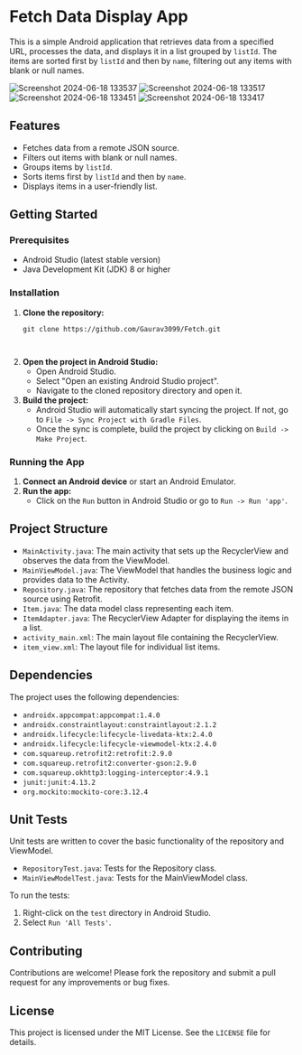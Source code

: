 
<html lang="en">
<head>
    <meta charset="UTF-8">
    <meta name="viewport" content="width=device-width, initial-scale=1.0"
</head>
<body>

<h1>Fetch Data Display App</h1>

<p>This is a simple Android application that retrieves data from a specified URL, processes the data, and displays it in a list grouped by <code>listId</code>. The items are sorted first by <code>listId</code> and then by <code>name</code>, filtering out any items with blank or null names.</p>


![Screenshot 2024-06-18 133537](https://github.com/Gaurav3099/Fetch/assets/67475451/7f53d65b-979f-4580-b828-1a3ff1d9bc11)
![Screenshot 2024-06-18 133517](https://github.com/Gaurav3099/Fetch/assets/67475451/5a3835d0-7ba9-471d-bd13-7e1304c7a088)
![Screenshot 2024-06-18 133451](https://github.com/Gaurav3099/Fetch/assets/67475451/e28bda44-cf13-40d5-a8d3-ae078933ca8b)
![Screenshot 2024-06-18 133417](https://github.com/Gaurav3099/Fetch/assets/67475451/e0d4f7b6-13d5-404a-8a96-341bdcd6abe6)



<h2>Features</h2>
<ul>
    <li>Fetches data from a remote JSON source.</li>
    <li>Filters out items with blank or null names.</li>
    <li>Groups items by <code>listId</code>.</li>
    <li>Sorts items first by <code>listId</code> and then by <code>name</code>.</li>
    <li>Displays items in a user-friendly list.</li>
</ul>

<h2>Getting Started</h2>

<h3>Prerequisites</h3>
<ul>
    <li>Android Studio (latest stable version)</li>
    <li>Java Development Kit (JDK) 8 or higher</li>
</ul>

<h3>Installation</h3>
<ol>
    <li><strong>Clone the repository:</strong>
        <pre><code>git clone https://github.com/Gaurav3099/Fetch.git
<!-- cd fetch-data-display-app -->
        </code></pre>
    </li>
    <li><strong>Open the project in Android Studio:</strong>
        <ul>
            <li>Open Android Studio.</li>
            <li>Select "Open an existing Android Studio project".</li>
            <li>Navigate to the cloned repository directory and open it.</li>
        </ul>
    </li>
    <li><strong>Build the project:</strong>
        <ul>
            <li>Android Studio will automatically start syncing the project. If not, go to <code>File -> Sync Project with Gradle Files</code>.</li>
            <li>Once the sync is complete, build the project by clicking on <code>Build -> Make Project</code>.</li>
        </ul>
    </li>
</ol>

<h3>Running the App</h3>
<ol>
    <li><strong>Connect an Android device</strong> or start an Android Emulator.</li>
    <li><strong>Run the app:</strong>
        <ul>
            <li>Click on the <code>Run</code> button in Android Studio or go to <code>Run -> Run 'app'</code>.</li>
        </ul>
    </li>
</ol>

<h2>Project Structure</h2>
<ul>
    <li><code>MainActivity.java</code>: The main activity that sets up the RecyclerView and observes the data from the ViewModel.</li>
    <li><code>MainViewModel.java</code>: The ViewModel that handles the business logic and provides data to the Activity.</li>
    <li><code>Repository.java</code>: The repository that fetches data from the remote JSON source using Retrofit.</li>
    <li><code>Item.java</code>: The data model class representing each item.</li>
    <li><code>ItemAdapter.java</code>: The RecyclerView Adapter for displaying the items in a list.</li>
    <li><code>activity_main.xml</code>: The main layout file containing the RecyclerView.</li>
    <li><code>item_view.xml</code>: The layout file for individual list items.</li>
</ul>

<h2>Dependencies</h2>
<p>The project uses the following dependencies:</p>
<ul>
    <li><code>androidx.appcompat:appcompat:1.4.0</code></li>
    <li><code>androidx.constraintlayout:constraintlayout:2.1.2</code></li>
    <li><code>androidx.lifecycle:lifecycle-livedata-ktx:2.4.0</code></li>
    <li><code>androidx.lifecycle:lifecycle-viewmodel-ktx:2.4.0</code></li>
    <li><code>com.squareup.retrofit2:retrofit:2.9.0</code></li>
    <li><code>com.squareup.retrofit2:converter-gson:2.9.0</code></li>
    <li><code>com.squareup.okhttp3:logging-interceptor:4.9.1</code></li>
    <li><code>junit:junit:4.13.2</code></li>
    <li><code>org.mockito:mockito-core:3.12.4</code></li>
</ul>

<h2>Unit Tests</h2>
<p>Unit tests are written to cover the basic functionality of the repository and ViewModel.</p>
<ul>
    <li><code>RepositoryTest.java</code>: Tests for the Repository class.</li>
    <li><code>MainViewModelTest.java</code>: Tests for the MainViewModel class.</li>
</ul>

<p>To run the tests:</p>
<ol>
    <li>Right-click on the <code>test</code> directory in Android Studio.</li>
    <li>Select <code>Run 'All Tests'</code>.</li>
</ol>

<h2>Contributing</h2>
<p>Contributions are welcome! Please fork the repository and submit a pull request for any improvements or bug fixes.</p>

<h2>License</h2>
<p>This project is licensed under the MIT License. See the <code>LICENSE</code> file for details.</p>


</body>
</html>
